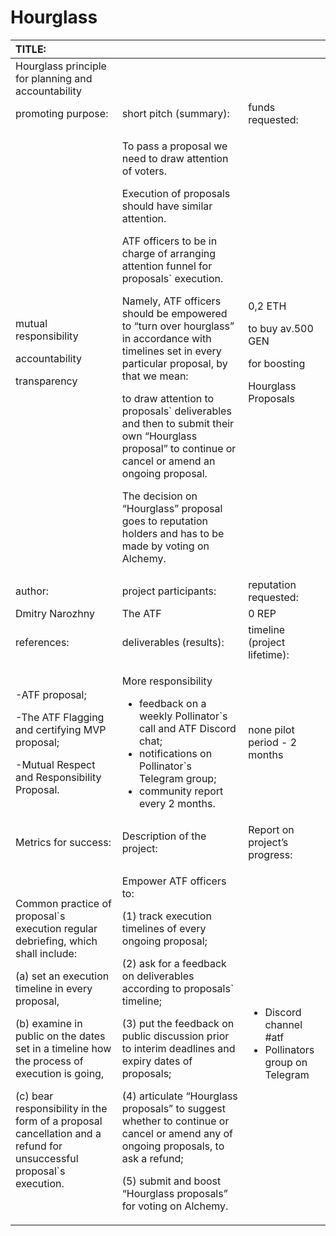 # Hourglass



<table>
  <thead>
    <tr>
      <th style="text-align:left">TITLE:</th>
      <th style="text-align:left"></th>
      <th style="text-align:left"></th>
    </tr>
  </thead>
  <tbody>
    <tr>
      <td style="text-align:left">Hourglass principle for planning and accountability</td>
      <td style="text-align:left"></td>
      <td style="text-align:left"></td>
    </tr>
    <tr>
      <td style="text-align:left">promoting purpose:</td>
      <td style="text-align:left">short pitch (summary):</td>
      <td style="text-align:left">funds requested:</td>
    </tr>
    <tr>
      <td style="text-align:left">
        <p>mutual responsibility</p>
        <p>accountability</p>
        <p>transparency</p>
      </td>
      <td style="text-align:left">
        <p>To pass a proposal we need to draw attention of voters.</p>
        <p>Execution of proposals should have similar attention.</p>
        <p>ATF officers to be in charge of arranging attention funnel for proposals`
          execution.</p>
        <p>Namely, ATF officers should be empowered to “turn over hourglass” in accordance
          with timelines set in every particular proposal, by that we mean:</p>
        <p>to draw attention to proposals` deliverables and then to submit their
          own “Hourglass proposal” to continue or cancel or amend an ongoing proposal.</p>
        <p>The decision on “Hourglass” proposal goes to reputation holders and has
          to be made by voting on Alchemy.
          <br />
        </p>
      </td>
      <td style="text-align:left">
        <p>0,2 ETH</p>
        <p>to buy av.500 GEN</p>
        <p>for boosting</p>
        <p>Hourglass Proposals</p>
      </td>
    </tr>
    <tr>
      <td style="text-align:left">author:</td>
      <td style="text-align:left">project participants:</td>
      <td style="text-align:left">reputation requested:</td>
    </tr>
    <tr>
      <td style="text-align:left">Dmitry Narozhny</td>
      <td style="text-align:left">The ATF</td>
      <td style="text-align:left">0 REP</td>
    </tr>
    <tr>
      <td style="text-align:left">references:</td>
      <td style="text-align:left">deliverables (results):</td>
      <td style="text-align:left">timeline (project lifetime):</td>
    </tr>
    <tr>
      <td style="text-align:left">
        <p>-ATF proposal;</p>
        <p>-The ATF Flagging and certifying MVP proposal;</p>
        <p>-Mutual Respect and Responsibility Proposal.</p>
      </td>
      <td style="text-align:left">
        <p>More responsibility</p>
        <ul>
          <li>feedback on a weekly Pollinator`s call and ATF Discord chat;</li>
          <li>notifications on Pollinator`s Telegram group;</li>
          <li>community report every 2 months.</li>
        </ul>
      </td>
      <td style="text-align:left">none pilot period - 2 months</td>
    </tr>
    <tr>
      <td style="text-align:left">Metrics for success:</td>
      <td style="text-align:left">Description of the project:</td>
      <td style="text-align:left">Report on project’s progress:</td>
    </tr>
    <tr>
      <td style="text-align:left">
        <p>Common practice of proposal`s execution regular debriefing, which shall
          include:
          <br />
        </p>
        <p>(a) set an execution timeline in every proposal,
          <br />
        </p>
        <p>(b) examine in public on the dates set in a timeline how the process of
          execution is going,
          <br />
        </p>
        <p>(c) bear responsibility in the form of a proposal cancellation and a refund
          for unsuccessful proposal`s execution.</p>
      </td>
      <td style="text-align:left">
        <p>Empower ATF officers to:</p>
        <p>(1) track execution timelines of every ongoing proposal;
          <br />
        </p>
        <p>(2) ask for a feedback on deliverables according to proposals` timeline;
          <br
          />
        </p>
        <p>(3) put the feedback on public discussion prior to interim deadlines and
          expiry dates of proposals;
          <br />
        </p>
        <p>(4) articulate “Hourglass proposals” to suggest whether to continue or
          cancel or amend any of ongoing proposals, to ask a refund;
          <br />
        </p>
        <p>(5) submit and boost “Hourglass proposals” for voting on Alchemy.</p>
      </td>
      <td style="text-align:left">
        <ul>
          <li>Discord channel #atf</li>
          <li>Pollinators group on Telegram</li>
        </ul>
      </td>
    </tr>
  </tbody>
</table>